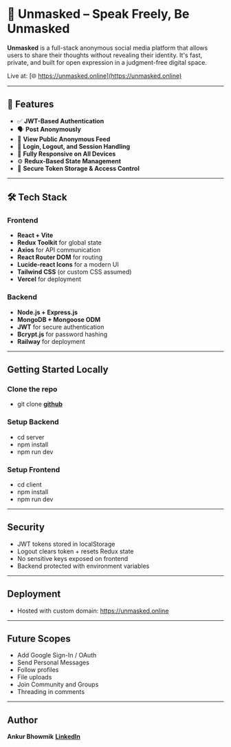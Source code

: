 # 👻 Unmasked – Speak Freely, Be Unmasked

**Unmasked** is a full-stack anonymous social media platform that allows users to share their thoughts without revealing their identity. It's fast, private, and built for open expression in a judgment-free digital space.

Live at: [🌐 https://unmasked.online](https://unmasked.online)

---

## 🚀 Features

- ✅ **JWT-Based Authentication**
- 🗣️ **Post Anonymously**
- 🧾 **View Public Anonymous Feed**
- 🚪 **Login, Logout, and Session Handling**
- 📱 **Fully Responsive on All Devices**
- ⚙️ **Redux-Based State Management**
- 🔐 **Secure Token Storage & Access Control**

---

## 🛠️ Tech Stack

### Frontend
- **React + Vite**
- **Redux Toolkit** for global state
- **Axios** for API communication
- **React Router DOM** for routing
- **Lucide-react Icons** for a modern UI
- **Tailwind CSS** (or custom CSS assumed)
- **Vercel** for deployment

### Backend
- **Node.js + Express.js**
- **MongoDB + Mongoose ODM**
- **JWT** for secure authentication
- **Bcrypt.js** for password hashing
- **Railway** for deployment

---

## Getting Started Locally

### Clone the repo

- git clone **[github](https://github.com/imankurbhowmik/unmasked)**

### Setup Backend

- cd server
- npm install
- npm run dev

### Setup Frontend

- cd client
- npm install
- npm run dev

---

## Security

- JWT tokens stored in localStorage
- Logout clears token + resets Redux state
- No sensitive keys exposed on frontend
- Backend protected with environment variables

---

## Deployment

- Hosted with custom domain: https://unmasked.online

---

## Future Scopes

- Add Google Sign-In / OAuth
- Send Personal Messages
- Follow profiles
- File uploads
- Join Community and Groups 
- Threading in comments

---

## Author

**Ankur Bhowmik**
**[LinkedIn](https://www.linkedin.com/in/ankur-bhowmik-83921b18b)**



